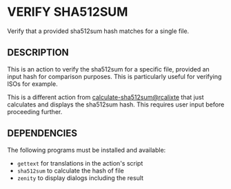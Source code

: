 VERIFY SHA512SUM
================

Verify that a provided sha512sum hash matches for a single file.

DESCRIPTION
-----------

This is an action to verify the sha512sum for a specific file, provided
an input hash for comparison purposes.
This is particularly useful for verifying ISOs for example.

This is a different action from [calculate-sha512sum@rcalixte](https://cinnamon-spices.linuxmint.com/actions/view/23) that just
calculates and displays the sha512sum hash. This requires user input before
proceeding further.

DEPENDENCIES
------------

The following programs must be installed and available:

* `gettext` for translations in the action's script
* `sha512sum` to calculate the hash of file
* `zenity` to display dialogs including the result
